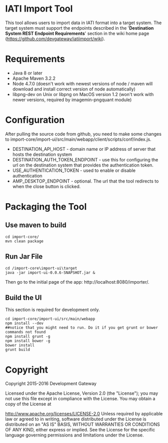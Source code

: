 # IATI Import Tool

This tool allows users to import data in IATI format into a target system. The target system must support the endpoints described in the '**Destination System REST Endpoint Requirements**' section in the wiki home page (https://github.com/devgateway/iatiimport/wiki).

# Requirements
 - Java 8 or later	
 - Apache Maven 3.2.2
 - Node 4.7.0 (doesn't work with newest versions of node / maven will download and install correct version of node automatically)
 - libpng-dev on Unix or libpng on MacOS version 1.2 (won't work with newer versions, required by imagemin-pngquant module)

# Configuration
 After pulling the source code from github, you need to make some changes to import-core/import-ui/src/main/webapp/client/scripts/conf/index.js.
 
  - DESTINATION_API_HOST - domain name or IP address of  server that hosts the destination system
  - DESTINATION_AUTH_TOKEN_ENDPOINT - use this for configuring the url on the destination system that provides the authentication token.
  - USE_AUTHENTICATION_TOKEN - used to enable or disable authentication
  - AMP_DESKTOP_ENDPOINT - optional. The url that the tool redirects to when the close button is clicked.

# Packaging the Tool

## Use maven to build

```
cd import-core/
mvn clean package
```

##  Run Jar File

```
cd /import-core\import-ui\target
java -jar import-ui-0.0.6-SNAPSHOT.jar &
```

Then go to the initial page of the app: http://localhost:8080/importer/. 

## Build the UI

This section is required for development only.

```
cd import-core/import-ui/src/main/webapp
npm install --dev
##notice that you might need to run. Do it if you get grunt or bower commands not found
npm install grunt -g
npm install bower -g
bower install
grunt build
```
 
     
# Copyright

Copyright 2015-2016 Development Gateway

Licensed under the Apache License, Version 2.0 (the "License"); you may not use this file except in compliance with the License. You may obtain a copy of the License at

http://www.apache.org/licenses/LICENSE-2.0
Unless required by applicable law or agreed to in writing, software distributed under the License is distributed on an "AS IS" BASIS, WITHOUT WARRANTIES OR CONDITIONS OF ANY KIND, either express or implied. See the License for the specific language governing permissions and limitations under the License.
  
